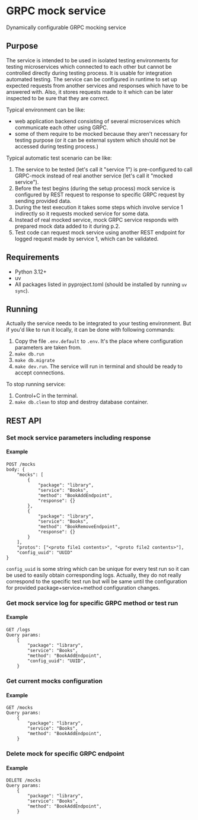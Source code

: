# GRPC mock service
Dynamically configurable GRPC mocking service

## Purpose
The service is intended to be used in isolated testing environments for testing microservices which connected to each other but cannot be controlled directly during testing process.
It is usable for integration automated testing.
The service can be configured in runtime to set up expected requests from another services and responses which have to be answered with.
Also, it stores requests made to it which can be later inspected to be sure that they are correct. 

Typical environment can be like:
* web application backend consisting of several microservices which communicate each other using GRPC.
* some of them require to be mocked because they aren't necessary for testing purpose (or it can be external system which should not be accessed during testing process.)

Typical automatic test scenario can be like:
1. The service to be tested (let's call it "service 1") is pre-configured to call GRPC-mock instead of real another service (let's call it "mocked service").
2. Before the test begins (during the setup process) mock service is configured by REST request to response to specific GRPC request by sending provided data.
3. During the test execution it takes some steps which involve service 1 indirectly so it requests mocked service for some data.
4. Instead of real mocked service, mock GRPC service responds with prepared mock data added to it during p.2.
5. Test code can request mock service using another REST endpoint for logged request made by service 1, which can be validated.

## Requirements
* Python 3.12+
* uv
* All packages listed in pyproject.toml (should be installed by running `uv sync`).

## Running
Actually the service needs to be integrated to your testing environment. But if you'd like to run it locally, it can be done with following commands:
1. Copy the file `.env.default` to `.env`. It's the place where configuration parameters are taken from.
2. `make db.run`
3. `make db.migrate`
4. `make dev.run`. The service will run in terminal and should be ready to accept connections.

To stop running service:
1. Control+C in the terminal.
2. `make db.clean` to stop and destroy database container.


## REST API
### Set mock service parameters including response
#### Example
```
POST /mocks
body: {
    "mocks": [
        {
            "package": "library",
            "service": "Books",
            "method": "BookAddEndpoint",
            "response": {}
        },
        {
            "package": "library",
            "service": "Books",
            "method": "BookRemoveEndpoint",
            "response": {}
        }
    ],
    "protos": ["<proto file1 contents>", "<proto file2 contents>"],
    "config_uuid": "UUID"
}
```
`config_uuid` is some string which can be unique for every test run so it can be used to easily obtain corresponding logs.
Actually, they do not really correspond to the specific test run but will be same until the configuration for provided package+service+method configuration changes. 

### Get mock service log for specific GRPC method or test run
#### Example
```
GET /logs
Query params: 
    {
        "package": "library",
        "service": "Books",
        "method": "BookAddEndpoint",
        "config_uuid": "UUID",
    }
```

### Get current mocks configuration
#### Example
```
GET /mocks
Query params: 
    {
        "package": "library",
        "service": "Books",
        "method": "BookAddEndpoint",
    }
```

### Delete mock for specific GRPC endpoint
#### Example
```
DELETE /mocks
Query params: 
    {
        "package": "library",
        "service": "Books",
        "method": "BookAddEndpoint",
    }
```


